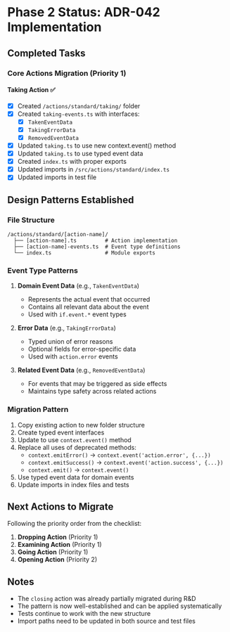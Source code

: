 # Phase 2 Status: ADR-042 Implementation

## Completed Tasks

### Core Actions Migration (Priority 1)

#### Taking Action ✅
- [x] Created `/actions/standard/taking/` folder
- [x] Created `taking-events.ts` with interfaces:
  - [x] `TakenEventData`
  - [x] `TakingErrorData`
  - [x] `RemovedEventData`
- [x] Updated `taking.ts` to use new context.event() method
- [x] Updated `taking.ts` to use typed event data
- [x] Created `index.ts` with proper exports
- [x] Updated imports in `/src/actions/standard/index.ts`
- [x] Updated imports in test file

## Design Patterns Established

### File Structure
```
/actions/standard/[action-name]/
  ├── [action-name].ts         # Action implementation
  ├── [action-name]-events.ts  # Event type definitions
  └── index.ts                 # Module exports
```

### Event Type Patterns

1. **Domain Event Data** (e.g., `TakenEventData`)
   - Represents the actual event that occurred
   - Contains all relevant data about the event
   - Used with `if.event.*` event types

2. **Error Data** (e.g., `TakingErrorData`)
   - Typed union of error reasons
   - Optional fields for error-specific data
   - Used with `action.error` events

3. **Related Event Data** (e.g., `RemovedEventData`)
   - For events that may be triggered as side effects
   - Maintains type safety across related actions

### Migration Pattern

1. Copy existing action to new folder structure
2. Create typed event interfaces
3. Update to use `context.event()` method
4. Replace all uses of deprecated methods:
   - `context.emitError()` → `context.event('action.error', {...})`
   - `context.emitSuccess()` → `context.event('action.success', {...})`
   - `context.emit()` → `context.event()`
5. Use typed event data for domain events
6. Update imports in index files and tests

## Next Actions to Migrate

Following the priority order from the checklist:

1. **Dropping Action** (Priority 1)
2. **Examining Action** (Priority 1)
3. **Going Action** (Priority 1)
4. **Opening Action** (Priority 2)

## Notes

- The `closing` action was already partially migrated during R&D
- The pattern is now well-established and can be applied systematically
- Tests continue to work with the new structure
- Import paths need to be updated in both source and test files
